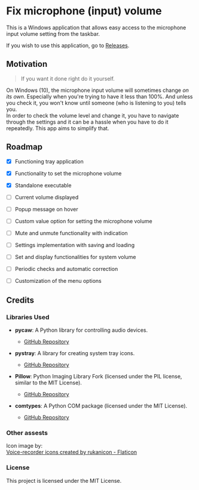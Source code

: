 # Fix microphone (input) volume

This is a Windows application that allows easy access to the microphone input volume setting from the taskbar.

If you wish to use this application, go to [Releases](https://github.com/brziga/fix-mic-volume/releases).

## Motivation

> If you want it done right do it yourself.

On Windows (10), the microphone input volume will sometimes change _on its own_. Especially when you're trying to have it less than 100%. And unless you check it, you won't know until someone (who is listening to you) tells you.  
In order to check the volume level and change it, you have to navigate through the settings and it can be a hassle when you have to do it repeatedly. This app aims to simplify that. 

## Roadmap

- [x] Functioning tray application
- [x] Functionality to set the microphone volume
- [x] Standalone executable
- [ ] Current volume displayed
- [ ] Popup message on hover
- [ ] Custom value option for setting the microphone volume
- [ ] Mute and unmute functionality with indication
- [ ] Settings implementation with saving and loading
- [ ] Set and display functionalities for system volume
- [ ] Periodic checks and automatic correction
- [ ] Customization of the menu options


## Credits

### Libraries Used

- **pycaw**: A Python library for controlling audio devices.
  - [GitHub Repository](https://github.com/AndreMiras/pycaw)
  
- **pystray**: A library for creating system tray icons.
  - [GitHub Repository](https://github.com/moses-palmer/pystray)
  
- **Pillow**: Python Imaging Library Fork (licensed under the PIL license, similar to the MIT License).
  - [GitHub Repository](https://github.com/python-pillow/Pillow)
  
- **comtypes**: A Python COM package (licensed under the MIT License).
  - [GitHub Repository](https://github.com/enthought/comtypes)

### Other assests
Icon image by:  
<a href="https://www.flaticon.com/free-icons/voice-recorder" title="voice-recorder icons">Voice-recorder icons created by rukanicon - Flaticon</a>

### License
This project is licensed under the MIT License.
